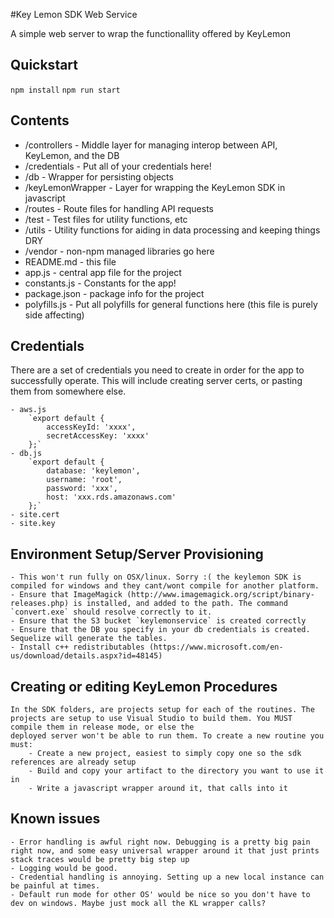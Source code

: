 #Key Lemon SDK Web Service

A simple web server to wrap the functionallity offered by KeyLemon

## Quickstart

`npm install`
`npm run start`

## Contents

* /controllers - Middle layer for managing interop between API, KeyLemon, and the DB
* /credentials - Put all of your credentials here!
* /db - Wrapper for persisting objects
* /keyLemonWrapper - Layer for wrapping the KeyLemon SDK in javascript
* /routes - Route files for handling API requests
* /test - Test files for utility functions, etc
* /utils - Utility functions for aiding in data processing and keeping things DRY
* /vendor - non-npm managed libraries go here
* README.md - this file
* app.js - central app file for the project
* constants.js - Constants for the app!
* package.json - package info for the project
* polyfills.js - Put all polyfills for general functions here (this file is purely side affecting)

## Credentials

There are a set of credentials you need to create in order for the app to successfully operate. This will include creating server certs, or pasting them from somewhere else.

	- aws.js
		`export default {
		    accessKeyId: 'xxxx',
		    secretAccessKey: 'xxxx'
		};`
	- db.js
		`export default {
			database: 'keylemon',
			username: 'root',
			password: 'xxx',
			host: 'xxx.rds.amazonaws.com'
		};`
	- site.cert
	- site.key

## Environment Setup/Server Provisioning

	- This won't run fully on OSX/linux. Sorry :( the keylemon SDK is compiled for windows and they cant/wont compile for another platform.
	- Ensure that ImageMagick (http://www.imagemagick.org/script/binary-releases.php) is installed, and added to the path. The command `convert.exe` should resolve correctly to it.
	- Ensure that the S3 bucket `keylemonservice` is created correctly
	- Ensure that the DB you specify in your db credentials is created. Sequelize will generate the tables.
	- Install c++ redistributables (https://www.microsoft.com/en-us/download/details.aspx?id=48145)

## Creating or editing KeyLemon Procedures

	In the SDK folders, are projects setup for each of the routines. The projects are setup to use Visual Studio to build them. You MUST compile them in release mode, or else the
	deployed server won't be able to run them. To create a new routine you must:
		- Create a new project, easiest to simply copy one so the sdk references are already setup
		- Build and copy your artifact to the directory you want to use it in
		- Write a javascript wrapper around it, that calls into it

## Known issues
	- Error handling is awful right now. Debugging is a pretty big pain right now, and some easy universal wrapper around it that just prints stack traces would be pretty big step up
	- Logging would be good.
	- Credential handling is annoying. Setting up a new local instance can be painful at times.
	- Default run mode for other OS' would be nice so you don't have to dev on windows. Maybe just mock all the KL wrapper calls?
